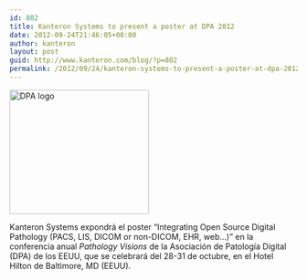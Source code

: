 ```yaml
---
id: 802
title: Kanteron Systems to present a poster at DPA 2012
date: 2012-09-24T21:46:05+00:00
author: kanteron
layout: post
guid: http://www.kanteron.com/blog/?p=802
permalink: /2012/09/24/kanteron-systems-to-present-a-poster-at-dpa-2012/
---
```

[<img class="aligncenter" src="https://digitalpathologyassociation.org/_data/files/_header_news/2_Pathology_Visions.jpg" alt="DPA logo" width="244" height="218" />](https://digitalpathologyassociation.org)

Kanteron Systems expondrá el poster “Integrating Open Source Digital Pathology (PACS, LIS, DICOM or non-DICOM, EHR, web...)” en la conferencia anual _Pathology Visions_ de la Asociación de Patología Digital (DPA) de los EEUU, que se celebrará del 28-31 de octubre, en el Hotel Hilton de Baltimore, MD (EEUU).

&nbsp;
